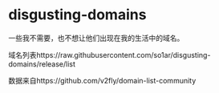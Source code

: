 # disgusting-domains

一些我不需要，也不想让他们出现在我的生活中的域名。

域名列表https://raw.githubusercontent.com/so1ar/disgusting-domains/release/list

数据来自https://github.com/v2fly/domain-list-community
